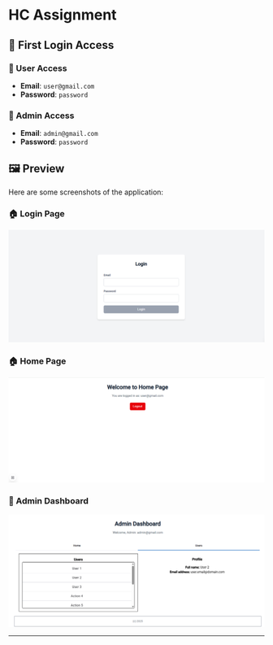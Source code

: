 # HC Assignment

## 🔐 First Login Access

### 👤 User Access
- **Email**: `user@gmail.com`  
- **Password**: `password`

### 👑 Admin Access
- **Email**: `admin@gmail.com`  
- **Password**: `password`


## 🖼️ Preview

Here are some screenshots of the application:

### 🏠 Login Page
![Login Page](images/login.png)

### 🏠 Home Page
![Home Page](images/homepage.png)

### 🔧 Admin Dashboard
![Admin Dashboard](images/admin_dashboard.png)

---